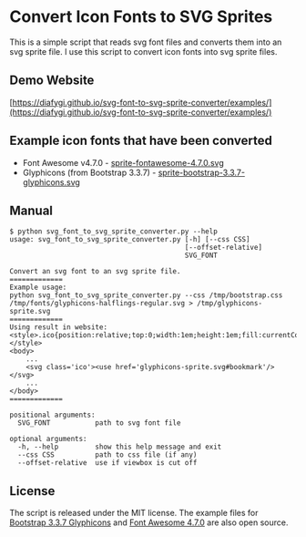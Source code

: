 # Convert Icon Fonts to SVG Sprites

This is a simple script that reads svg font files and converts
them into an svg sprite file. I use this script to convert icon
fonts into svg sprite files.

## Demo Website

[https://diafygi.github.io/svg-font-to-svg-sprite-converter/examples/](https://diafygi.github.io/svg-font-to-svg-sprite-converter/examples/)

## Example icon fonts that have been converted

* Font Awesome v4.7.0 - [sprite-fontawesome-4.7.0.svg](examples/sprite-fontawesome-4.7.0.svg)
* Glyphicons (from Bootstrap 3.3.7) - [sprite-bootstrap-3.3.7-glyphicons.svg](examples/sprite-bootstrap-3.3.7-glyphicons.svg)

## Manual

```
$ python svg_font_to_svg_sprite_converter.py --help
usage: svg_font_to_svg_sprite_converter.py [-h] [--css CSS]
                                           [--offset-relative]
                                           SVG_FONT

Convert an svg font to an svg sprite file.
=============
Example usage:
python svg_font_to_svg_sprite_converter.py --css /tmp/bootstrap.css /tmp/fonts/glyphicons-halflings-regular.svg > /tmp/glyphicons-sprite.svg
=============
Using result in website:
<style>.ico{position:relative;top:0;width:1em;height:1em;fill:currentColor;}</style>
<body>
    ...
    <svg class='ico'><use href='glyphicons-sprite.svg#bookmark'/></svg>
    ...
</body>
=============

positional arguments:
  SVG_FONT           path to svg font file

optional arguments:
  -h, --help         show this help message and exit
  --css CSS          path to css file (if any)
  --offset-relative  use if viewbox is cut off
```


## License

The script is released under the MIT license. The example files for
[Bootstrap 3.3.7 Glyphicons](https://getbootstrap.com/docs/3.3/components/#glyphicons)
and
[Font Awesome 4.7.0](https://fontawesome.com/v4.7.0/)
are also open source.

